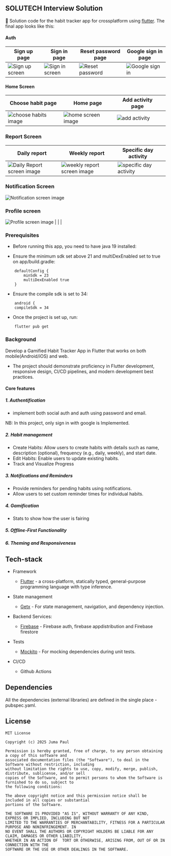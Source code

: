 ## SOLUTECH Interview Solution

👀  Solution code for the habit tracker app for crossplatform using [flutter](https://flutter.dev/).
The final app looks like this:

#### Auth
| Sign up page | Sign in page | Reset password page | Google sign in page |
|----------------|----------------|----------------|-----------------------|
| ![Sign up screen](images/sign_up.png) | ![Sign in screen](images/sign_in.png) | ![Reset password](images/forgot_password.png) | ![Google sign in](images/google_sign_in.png) |

#### Home Screen      
| Choose habit page | Home page | Add activity page |   |
|----------------|----------------|----------------|-----------------------|
| ![choose habits image](images/choose_habit.png)  |  ![home screen image](images/home.png)  |  ![add activity](images/add_activity.png)  |

### Report Screen  
| Daily report | Weekly report | Specific day activity |  |
|----------------|----------------|----------------|-----------------------|    
![Daily Report screen image](images/daily_report.png)  | ![weekly report screen image](images/weekly_report.png)  |  ![specific day activity](images/see_date_activity.png) |  |

### Notification Screen  

![Notification screen image](images/notification.png)


### Profile screen

![Profile screen image](images/profile.png)  |  |    |


### Prerequisites

- Before running this app, you need to have java 19 installed:

- Ensure the minimum sdk set above 21 and multiDexEnabled set to true on app/build.gradle:

```shell script
    defaultConfig {
        minSdk = 23
        multiDexEnabled true
    }
```
- Ensure the compile sdk is set to 34:
```shell script
    android {
    compileSdk = 34
```
- Once the project is set up, run:
```shell script
    flutter pub get
```

### Background
Develop a Gamified Habit Tracker App in Flutter that works on both mobile(Android/iOS) and web. 
- The project should demonstrate proficiency in Flutter development, responsive design, CI/CD pipelines, and modern development best practices.

#### Core features
##### 1. Authentification
-  implement both social auth and auth using password and email.

NB: In this project, only sign in with google is Implemented.

##### 2. Habit management
* Create Habits: Allow users to create habits with details such as name, description (optional), frequency (e.g., daily, weekly), and start date.
* Edit Habits: Enable users to update existing habits.
* Track and Visualize Progress

##### 3. Notifications and Reminders
* Provide reminders for pending habits using notifications.
* Allow users to set custom reminder times for individual habits.

##### 4. Gamification
* Stats to show how the user is fairing

##### 5. Offline-First Functionality
##### 6. Theming and Responsiveness


## Tech-stack

* Framework
    * [Flutter](https://flutter.dev/) - a cross-platform, statically typed, general-purpose programming language with type inference.

* State management
    * [Getx](https://chornthorn.github.io/getx-docs/) - For state management, navigation, and dependency injection.

* Backend Services:
    * [Firebase](https://console.firebase.google.com/u/0/) - Firebase auth, firebase appdistribution and Firebase firestore

* Tests
    * [Mockito]() - For mocking dependencies during unit tests.

* CI/CD
    * Github Actions

## Dependencies

All the dependencies (external libraries) are defined in the single place - pubspec.yaml.

## License
```
MIT License

Copyright (c) 2025 Juma Paul

Permission is hereby granted, free of charge, to any person obtaining a copy of this software and
associated documentation files (the "Software"), to deal in the Software without restriction, including
without limitation the rights to use, copy, modify, merge, publish, distribute, sublicense, and/or sell
copies of the Software, and to permit persons to whom the Software is furnished to do so, subject to
the following conditions:

The above copyright notice and this permission notice shall be included in all copies or substantial
portions of the Software.

THE SOFTWARE IS PROVIDED "AS IS", WITHOUT WARRANTY OF ANY KIND, EXPRESS OR IMPLIED, INCLUDING BUT NOT
LIMITED TO THE WARRANTIES OF MERCHANTABILITY, FITNESS FOR A PARTICULAR PURPOSE AND NONINFRINGEMENT. IN
NO EVENT SHALL THE AUTHORS OR COPYRIGHT HOLDERS BE LIABLE FOR ANY CLAIM, DAMAGES OR OTHER LIABILITY,
WHETHER IN AN ACTION OF  TORT OR OTHERWISE, ARISING FROM, OUT OF OR IN CONNECTION WITH THE
SOFTWARE OR THE USE OR OTHER DEALINGS IN THE SOFTWARE.
```
